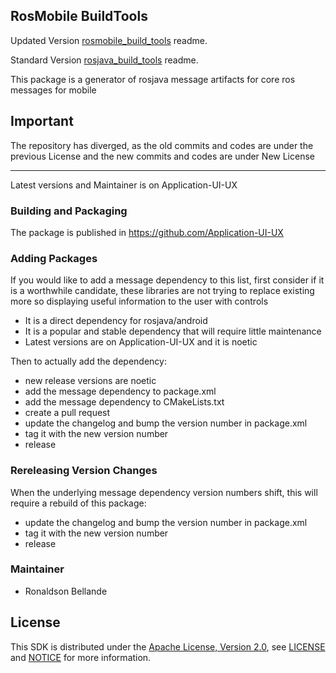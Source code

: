## RosMobile BuildTools

Updated Version [rosmobile_build_tools](https://github.com/Application-UI-UX/rosmobile_build_tools) readme.

Standard Version [rosjava_build_tools](https://github.com/rosjava/rosmobile_build_tools) readme.

This package is a generator of rosjava message artifacts for core ros messages for mobile

## Important
The repository has diverged, as the old commits and codes are under the previous License and
the new commits and codes are under New License

----

Latest versions and Maintainer is on Application-UI-UX

### Building and Packaging
The package is published in https://github.com/Application-UI-UX

### Adding Packages

If you would like to add a message dependency to this list, first consider if it is a worthwhile candidate, these libraries 
are not trying  to replace existing more so displaying useful information to the user with controls

* It is a direct dependency for rosjava/android
* It is a popular and stable dependency that will require little maintenance
* Latest versions are on Application-UI-UX and it is noetic

Then to actually add the dependency:

* new release versions are noetic
* add the message dependency to package.xml
* add the message dependency to CMakeLists.txt
* create a pull request
* update the changelog and bump the version number in package.xml
* tag it with the new version number
* release

### Rereleasing Version Changes

When the underlying message dependency version numbers shift, this will
require a rebuild of this package:

* update the changelog and bump the version number in package.xml
* tag it with the new version number
* release

### Maintainer
* Ronaldson Bellande

## License
This SDK is distributed under the [Apache License, Version 2.0](https://www.apache.org/licenses/LICENSE-2.0), see [LICENSE](https://github.com/Application-UI-UX/rosmobile_build_tools/blob/master/LICENSE) and [NOTICE](https://github.com/Application-UI-UX/rosmobile_build_tools/blob/master/LICENSE) for more information.
